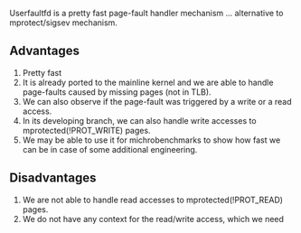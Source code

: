 Userfaultfd is a pretty fast page-fault handler mechanism ... alternative to mprotect/sigsev mechanism.  

## Advantages
1. Pretty fast
1. It is already ported to the mainline kernel and we are able to handle page-faults caused by missing pages (not in TLB).   
2. We can also observe if the page-fault was triggered by a write or a read access.
3. In its developing branch, we can also handle write accesses to mprotected(!PROT_WRITE) pages.
4. We may be able to use it for michrobenchmarks to show how fast we can be in case of some additional engineering.

## Disadvantages
1. We are not able to handle read accesses to mprotected(!PROT_READ) pages.
2. We do not have any context for the read/write access, which we need
